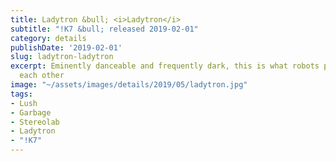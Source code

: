 ```yaml
---
title: Ladytron &bull; <i>Ladytron</i>
subtitle: "!K7 &bull; released 2019-02-01"
category: details
publishDate: '2019-02-01'
slug: ladytron-ladytron
excerpt: Eminently danceable and frequently dark, this is what robots put on to seduce
  each other
image: "~/assets/images/details/2019/05/ladytron.jpg"
tags:
- Lush
- Garbage
- Stereolab
- Ladytron
- "!K7"
---
```



